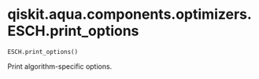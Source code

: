 # qiskit.aqua.components.optimizers.ESCH.print\_options

`ESCH.print_options()`

Print algorithm-specific options.
